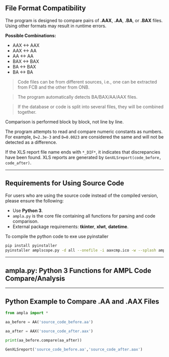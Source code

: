 ## File Format Compatibility

The program is designed to compare pairs of **.AAX**, **.AA**, **.BA**, or **.BAX** files. Using other formats may result in runtime errors.

**Possible Combinations:**

* AAX <-> AAX
* AAX <-> AA
* AA <-> AA
* BAX <-> BAX
* BA <-> BAX
* BA <-> BA

> Code files can be from different sources, i.e., one can be extracted from FCB and the other from ONB.

> The program automatically detects BA/BAX/AA/AAX files.

> If the database or code is split into several files, they will be combined together.

Comparison is performed block by block, not line by line.

The program attempts to read and compare numeric constants as numbers. For example, `D=2.3e-3` and `D=0.0023` are considered the same and will not be detected as a difference.

If the XLS report file name ends with `*_DIF*`, it indicates that discrepancies have been found. XLS reports are generated by `GenXLSreport(code_before, code_after)`.

---

## Requirements for Using Source Code

For users who are using the source code instead of the compiled version, please ensure the following:

* Use **Python 3**.
* `ampla.py` is the core file containing all functions for parsing and code comparison.
* External package requirements: **tkinter**, **xlwt**, **datetime**.

To compile the python code to exe use pyinstaller

```bash
pip install pyinstaller
pyinstaller amplscope.py -d all --onefile -i aaxcmp.ico -w --splash amplscope.png --hidden-import=pyi_splash
```
---

## **ampla.py**: Python 3 Functions for AMPL Code Compare/Analysis

---

## Python Example to Compare .AA and .AAX Files

```python
from ampla import *

aa_before = AA('source_code_before.aa')

aa_after = AAX('source_code_after.aax')

print(aa_before.compare(aa_after))

GenXLSreport('source_code_before.aa','source_code_after.aax')
